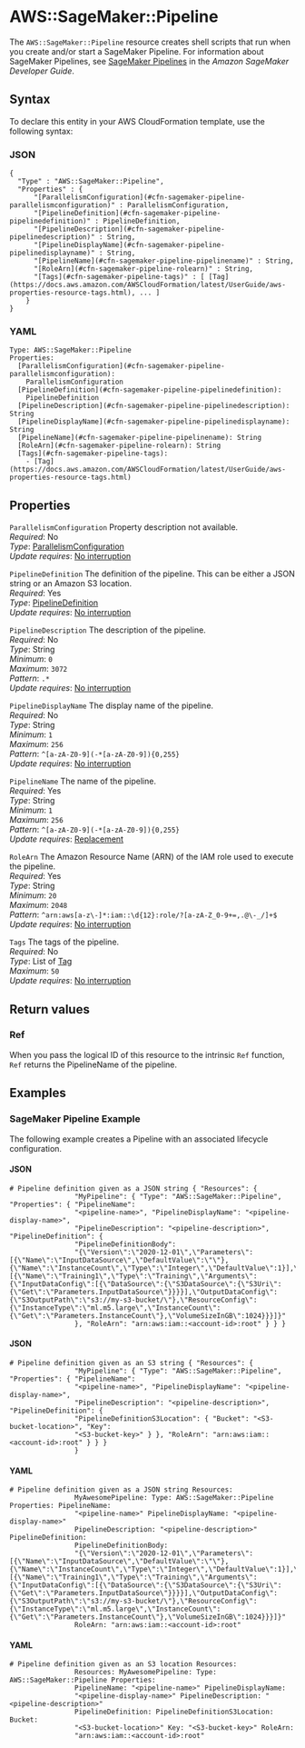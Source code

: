 # AWS::SageMaker::Pipeline<a name="aws-resource-sagemaker-pipeline"></a>

The `AWS::SageMaker::Pipeline` resource creates shell scripts that run when you create and/or start a SageMaker Pipeline\. For information about SageMaker Pipelines, see [SageMaker Pipelines](https://docs.aws.amazon.com/sagemaker/latest/dg/pipelines.html) in the *Amazon SageMaker Developer Guide*\.

## Syntax<a name="aws-resource-sagemaker-pipeline-syntax"></a>

To declare this entity in your AWS CloudFormation template, use the following syntax:

### JSON<a name="aws-resource-sagemaker-pipeline-syntax.json"></a>

```
{
  "Type" : "AWS::SageMaker::Pipeline",
  "Properties" : {
      "[ParallelismConfiguration](#cfn-sagemaker-pipeline-parallelismconfiguration)" : ParallelismConfiguration,
      "[PipelineDefinition](#cfn-sagemaker-pipeline-pipelinedefinition)" : PipelineDefinition,
      "[PipelineDescription](#cfn-sagemaker-pipeline-pipelinedescription)" : String,
      "[PipelineDisplayName](#cfn-sagemaker-pipeline-pipelinedisplayname)" : String,
      "[PipelineName](#cfn-sagemaker-pipeline-pipelinename)" : String,
      "[RoleArn](#cfn-sagemaker-pipeline-rolearn)" : String,
      "[Tags](#cfn-sagemaker-pipeline-tags)" : [ [Tag](https://docs.aws.amazon.com/AWSCloudFormation/latest/UserGuide/aws-properties-resource-tags.html), ... ]
    }
}
```

### YAML<a name="aws-resource-sagemaker-pipeline-syntax.yaml"></a>

```
Type: AWS::SageMaker::Pipeline
Properties: 
  [ParallelismConfiguration](#cfn-sagemaker-pipeline-parallelismconfiguration): 
    ParallelismConfiguration
  [PipelineDefinition](#cfn-sagemaker-pipeline-pipelinedefinition): 
    PipelineDefinition
  [PipelineDescription](#cfn-sagemaker-pipeline-pipelinedescription): String
  [PipelineDisplayName](#cfn-sagemaker-pipeline-pipelinedisplayname): String
  [PipelineName](#cfn-sagemaker-pipeline-pipelinename): String
  [RoleArn](#cfn-sagemaker-pipeline-rolearn): String
  [Tags](#cfn-sagemaker-pipeline-tags): 
    - [Tag](https://docs.aws.amazon.com/AWSCloudFormation/latest/UserGuide/aws-properties-resource-tags.html)
```

## Properties<a name="aws-resource-sagemaker-pipeline-properties"></a>

`ParallelismConfiguration`  <a name="cfn-sagemaker-pipeline-parallelismconfiguration"></a>
Property description not available\.  
*Required*: No  
*Type*: [ParallelismConfiguration](aws-properties-sagemaker-pipeline-parallelismconfiguration.md)  
*Update requires*: [No interruption](https://docs.aws.amazon.com/AWSCloudFormation/latest/UserGuide/using-cfn-updating-stacks-update-behaviors.html#update-no-interrupt)

`PipelineDefinition`  <a name="cfn-sagemaker-pipeline-pipelinedefinition"></a>
The definition of the pipeline\. This can be either a JSON string or an Amazon S3 location\.  
*Required*: Yes  
*Type*: [PipelineDefinition](aws-properties-sagemaker-pipeline-pipelinedefinition.md)  
*Update requires*: [No interruption](https://docs.aws.amazon.com/AWSCloudFormation/latest/UserGuide/using-cfn-updating-stacks-update-behaviors.html#update-no-interrupt)

`PipelineDescription`  <a name="cfn-sagemaker-pipeline-pipelinedescription"></a>
The description of the pipeline\.  
*Required*: No  
*Type*: String  
*Minimum*: `0`  
*Maximum*: `3072`  
*Pattern*: `.*`  
*Update requires*: [No interruption](https://docs.aws.amazon.com/AWSCloudFormation/latest/UserGuide/using-cfn-updating-stacks-update-behaviors.html#update-no-interrupt)

`PipelineDisplayName`  <a name="cfn-sagemaker-pipeline-pipelinedisplayname"></a>
The display name of the pipeline\.  
*Required*: No  
*Type*: String  
*Minimum*: `1`  
*Maximum*: `256`  
*Pattern*: `^[a-zA-Z0-9](-*[a-zA-Z0-9]){0,255}`  
*Update requires*: [No interruption](https://docs.aws.amazon.com/AWSCloudFormation/latest/UserGuide/using-cfn-updating-stacks-update-behaviors.html#update-no-interrupt)

`PipelineName`  <a name="cfn-sagemaker-pipeline-pipelinename"></a>
The name of the pipeline\.  
*Required*: Yes  
*Type*: String  
*Minimum*: `1`  
*Maximum*: `256`  
*Pattern*: `^[a-zA-Z0-9](-*[a-zA-Z0-9]){0,255}`  
*Update requires*: [Replacement](https://docs.aws.amazon.com/AWSCloudFormation/latest/UserGuide/using-cfn-updating-stacks-update-behaviors.html#update-replacement)

`RoleArn`  <a name="cfn-sagemaker-pipeline-rolearn"></a>
The Amazon Resource Name \(ARN\) of the IAM role used to execute the pipeline\.  
*Required*: Yes  
*Type*: String  
*Minimum*: `20`  
*Maximum*: `2048`  
*Pattern*: `^arn:aws[a-z\-]*:iam::\d{12}:role/?[a-zA-Z_0-9+=,.@\-_/]+$`  
*Update requires*: [No interruption](https://docs.aws.amazon.com/AWSCloudFormation/latest/UserGuide/using-cfn-updating-stacks-update-behaviors.html#update-no-interrupt)

`Tags`  <a name="cfn-sagemaker-pipeline-tags"></a>
The tags of the pipeline\.  
*Required*: No  
*Type*: List of [Tag](https://docs.aws.amazon.com/AWSCloudFormation/latest/UserGuide/aws-properties-resource-tags.html)  
*Maximum*: `50`  
*Update requires*: [No interruption](https://docs.aws.amazon.com/AWSCloudFormation/latest/UserGuide/using-cfn-updating-stacks-update-behaviors.html#update-no-interrupt)

## Return values<a name="aws-resource-sagemaker-pipeline-return-values"></a>

### Ref<a name="aws-resource-sagemaker-pipeline-return-values-ref"></a>

 When you pass the logical ID of this resource to the intrinsic `Ref` function, `Ref` returns the PipelineName of the pipeline\. 

## Examples<a name="aws-resource-sagemaker-pipeline--examples"></a>

### SageMaker Pipeline Example<a name="aws-resource-sagemaker-pipeline--examples--SageMaker_Pipeline_Example"></a>

The following example creates a Pipeline with an associated lifecycle configuration\.

#### JSON<a name="aws-resource-sagemaker-pipeline--examples--SageMaker_Pipeline_Example--json"></a>

```
# Pipeline definition given as a JSON string { "Resources": {
                "MyPipeline": { "Type": "AWS::SageMaker::Pipeline", "Properties": { "PipelineName":
                "<pipeline-name>", "PipelineDisplayName": "<pipeline-display-name>",
                "PipelineDescription": "<pipeline-description>", "PipelineDefinition": {
                "PipelineDefinitionBody":
                "{\"Version\":\"2020-12-01\",\"Parameters\":[{\"Name\":\"InputDataSource\",\"DefaultValue\":\"\"},{\"Name\":\"InstanceCount\",\"Type\":\"Integer\",\"DefaultValue\":1}],\"Steps\":[{\"Name\":\"Training1\",\"Type\":\"Training\",\"Arguments\":{\"InputDataConfig\":[{\"DataSource\":{\"S3DataSource\":{\"S3Uri\":{\"Get\":\"Parameters.InputDataSource\"}}}}],\"OutputDataConfig\":{\"S3OutputPath\":\"s3://my-s3-bucket/\"},\"ResourceConfig\":{\"InstanceType\":\"ml.m5.large\",\"InstanceCount\":{\"Get\":\"Parameters.InstanceCount\"},\"VolumeSizeInGB\":1024}}}]}"
                }, "RoleArn": "arn:aws:iam::<account-id>:root" } } }
```

#### JSON<a name="aws-resource-sagemaker-pipeline--examples--SageMaker_Pipeline_Example--json"></a>

```
# Pipeline definition given as an S3 string { "Resources": {
                "MyPipeline": { "Type": "AWS::SageMaker::Pipeline", "Properties": { "PipelineName":
                "<pipeline-name>", "PipelineDisplayName": "<pipeline-display-name>",
                "PipelineDescription": "<pipeline-description>", "PipelineDefinition": {
                "PipelineDefinitionS3Location": { "Bucket": "<S3-bucket-location>", "Key":
                "<S3-bucket-key>" } }, "RoleArn": "arn:aws:iam::<account-id>:root" } } }
                }
```

#### YAML<a name="aws-resource-sagemaker-pipeline--examples--SageMaker_Pipeline_Example--yaml"></a>

```
# Pipeline definition given as a JSON string Resources:
                MyAwesomePipeline: Type: AWS::SageMaker::Pipeline Properties: PipelineName:
                "<pipeline-name>" PipelineDisplayName: "<pipeline-display-name>"
                PipelineDescription: "<pipeline-description>" PipelineDefinition:
                PipelineDefinitionBody:
                "{\"Version\":\"2020-12-01\",\"Parameters\":[{\"Name\":\"InputDataSource\",\"DefaultValue\":\"\"},{\"Name\":\"InstanceCount\",\"Type\":\"Integer\",\"DefaultValue\":1}],\"Steps\":[{\"Name\":\"Training1\",\"Type\":\"Training\",\"Arguments\":{\"InputDataConfig\":[{\"DataSource\":{\"S3DataSource\":{\"S3Uri\":{\"Get\":\"Parameters.InputDataSource\"}}}}],\"OutputDataConfig\":{\"S3OutputPath\":\"s3://my-s3-bucket/\"},\"ResourceConfig\":{\"InstanceType\":\"ml.m5.large\",\"InstanceCount\":{\"Get\":\"Parameters.InstanceCount\"},\"VolumeSizeInGB\":1024}}}]}"
                RoleArn: "arn:aws:iam::<account-id>:root"
```

#### YAML<a name="aws-resource-sagemaker-pipeline--examples--SageMaker_Pipeline_Example--yaml"></a>

```
# Pipeline definition given as an S3 location Resources:
                Resources: MyAwesomePipeline: Type: AWS::SageMaker::Pipeline Properties:
                PipelineName: "<pipeline-name>" PipelineDisplayName:
                "<pipeline-display-name>" PipelineDescription: "<pipeline-description>"
                PipelineDefinition: PipelineDefinitionS3Location: Bucket:
                "<S3-bucket-location>" Key: "<S3-bucket-key>" RoleArn:
                "arn:aws:iam::<account-id>:root"
```